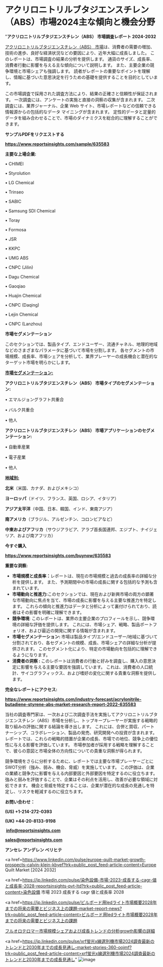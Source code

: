 # アクリロニトリルブタジエンスチレン（ABS）市場2024主な傾向と機会分野

"<strong>アクリロニトリルブタジエンスチレン（ABS） 市場調査レポート 2024-2032</strong>

<a href=https://www.reportsinsights.com/sample/635583>アクリロニトリルブタジエンスチレン（ABS） 市場</a>は、消費者の需要の増加、技術の進歩、良好な経済状況などの要因により、近年大幅に成長しました。 このレポートは、市場調査の結果の分析を提供します。 通貨のサイズ、成長率、消費者行動に影響を与える主な傾向について説明します。 また、主要企業の競争環境と市場シェアも強調します。 読者がレポートの重要なポイントを理解し、情報に基づいた意思決定を行うための基礎を提供することを目的としています。

この市場調査で採用された調査方法により、結果の正確さと信頼性が保証されます。 一次調査には、アンケートの実施と直接の洞察の収集が含まれます。 二次調査には、業界ジャーナル、企業 Web サイト、市場レポートなどの信頼できる情報源からの包括的なデータ マイニングが含まれます。 定性的データと定量的データを組み合わせることで、市場のダイナミクスを総合的に理解することができます。

<strong><b>サンプルPDFをリクエストする</b></strong>

<a href=https://www.reportsinsights.com/sample/635583><strong><u>https://www.reportsinsights.com/sample/635583</u></strong></a>

<strong>主要な上場企業:</strong>

• CHIMEI

• Styrolution

• LG Chemical

• Trinseo

• SABIC

• Samsung SDI Chemical

• Toray

• Formosa

• JSR

• KKPC

• UMG ABS

• CNPC (Jilin)

• Dagu Chemical

• Gaoqiao

• Huajin Chemical

• CNPC (Daqing)

• Lejin Chemical

• CNPC (Lanzhou)

<strong>市場セグメンテーション</strong>

このセクションでは、製品タイプ、エンドユーザー、流通チャネル、地理的地域などのさまざまなパラメータに基づいて市場を分割します。 各セグメントの市場規模、成長率、市場シェアを分析して、業界プレーヤーの成長機会と潜在的なターゲット市場を明らかにします。

<strong><u>市場セグメンテーション</u></strong><strong><u>:</u></strong>

<strong>アクリロニトリルブタジエンスチレン（ABS） 市場タイプのセグメンテーション:</strong>

• エマルジョングラフト共重合

• バルク共重合

• 他人

<strong>アクリロニトリルブタジエンスチレン（ABS） 市場アプリケーションのセグメンテーション:</strong>

• 自動車産業

• 電子産業

• 他人

<strong><u>地域別</u></strong><strong><u>:</u></strong>

<strong>北米</strong>（米国、カナダ、およびメキシコ）

<strong>ヨーロッパ</strong>（ドイツ、フランス、英国、ロシア、イタリア）

<strong>アジア太平洋</strong>（中国、日本、韓国、インド、東南アジア）

<strong>南アメリカ</strong>（ブラジル、アルゼンチン、コロンビアなど）

<strong>中東およびアフリカ</strong>（サウジアラビア、アラブ首長国連邦、エジプト、ナイジェリア、および南アフリカ）

<strong>今すぐ購入</strong>

<a href=https://www.reportsinsights.com/buynow/635583><strong><u>https://www.reportsinsights.com/buynow/635583</u></strong></a>

<strong>重要な洞察:</strong>
<ul>
  <li><strong>市場規模と成長率：</strong>レポートは、現在の市場規模と過去の成長率の詳細な分析を提供します。 また、予測期間中の市場の成長に関する包括的な予測も含まれています。</li>
  <li><strong>市場動向と推進力:</strong>このセクションでは、現在および新興市場の両方の顕著な市場動向に焦点を当て、市場の成長に影響を与える主要な推進力を特定します。 これらの傾向と推進力はデータと分析によって裏付けられており、読者はその影響を明確に理解できます。</li>
  <li><strong>競争環境</strong>: このレポートは、業界の主要企業のプロフィールを示し、競争環境の詳細な評価を提供します。 これには、市場シェア、戦略、製品ポートフォリオ、および最近の開発に関する情報が含まれます。</li>
  <li><strong>市場セグメンテーション: </strong>市場は製品タイプ/エンドユーザー/地域に基づいて分割されており、各セグメントの規模、成長、市場シェアの詳細な分析が提供されます。 このセグメント化により、特定の市場動向を包括的に理解できるようになります。</li>
  <li><strong>消費者の洞察 : </strong>このレポートは消費者の行動と好みを調査し、購入の意思決定に影響を与える主要な要因を強調しています。 これは、消費者の人口統計、サイコグラフィックス、および嗜好の変化に関する貴重な洞察を提供します。</li>
</ul>
<strong>完全なレポートにアクセス:</strong>

<a href=https://www.reportsinsights.com/industry-forecast/acrylonitrile-butadiene-styrene-abs-market-research-report-2022-635583><strong><u><b>https://www.reportsinsights.com/industry-forecast/acrylonitrile-butadiene-styrene-abs-market-research-report-2022-635583</b></u></strong></a>

当社の調査専門家は、一次および二次調査手法を実施してアクリロニトリルブタジエンスチレン（ABS）市場を分析し、トップキープレーヤーが実施する戦略的取り組みの評価に関する結論を導き出します。 これには、合併と買収、パートナーシップ、コラボレーション、製品の発売、研究開発への投資が含まれます。 レポートでは、これらの戦略的措置が企業の成長、市場での地位、競争上の優位性に与える影響を評価しています。 市場参加者が採用する戦略を理解することで、彼らの意図と市場全体の方向性についての貴重な洞察が得られます。

競争環境をさらに分析するために、レポートでは主要な市場プレーヤーごとにSWOT分析（強み、弱み、機会、脅威）を実施しています。 この評価は、企業の業績と競争力に影響を与える内部要因と外部要因を特定するのに役立ちます。 強みと弱みを評価することで、企業はその利点を活用し、改善が必要な領域に対処できます。 機会と脅威を特定することは、企業が潜在的な成長の見通しを特定し、リスクを軽減するのに役立ちます。

<strong>お問い合わせ：</strong>

<strong>(US) +1-214-272-0393</strong>

<strong>(UK) +44-20-8133-9198</strong>

<strong> </strong><a href=info@reportsinsights.com><strong><u>info@reportsinsights.com</u></strong></a>

<a href=sales@reportsinsights.com><strong><u>sales@reportsinsights.com</u></strong></a>

<strong>アンセレ アンデレン ベリヒテ</strong>

<a href=https://www.linkedin.com/pulse/europe-quilt-market-growth-prospects-calvin-klein-kbyef?trk=public_post_feed-article-content>Europe Quilt Market [2024 2032]</a>

<a href=https://jp.linkedin.com/pulse/染色設備-市場-2023-成長する-cagr-値と成長率-2028-reportsinsights-pvt-ltd?trk=public_post_feed-article-content>染色設備 市場 2023 成長する cagr 値と成長率 2028</a>

<a href=https://jp.linkedin.com/pulse/ビルボード用ledライト市場概要2028年までの将来の需要とビジネス上の課題-market-report-news?trk=public_post_feed-article-content>ビルボード用ledライト市場概要2028年までの将来の需要とビジネス上の課題</a>

<a href=https://www.linkedin.com/pulse/フルオロテロマー市場規模シェアおよび成長トレンドの分析growth影響の詳細-reports-insights-expert/>フルオロテロマー市場規模シェアおよび成長トレンドの分析growth影響の詳細</a>

<a href=https://jp.linkedin.com/pulse/xrf蛍光x線選別機市場2024調査最新のトレンドと2030年までの成長見通し-market-stories-360-oojmf?trk=public_post_feed-article-content>xrf蛍光x線選別機市場2024調査最新のトレンドと2030年までの成長見通し</a>"
![image](https://github.com/gayatrid12/RIstratergy/assets/158473851/771d2097-88ff-4c2f-8c96-5aa39627855b)
